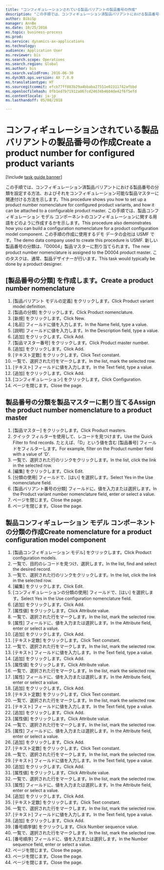 ```yaml
--- 
title: "コンフィギュレーションされている製品バリアントの製品番号の作成"
description: "この手順では、コンフィギュレーション済製品バリアントにおける製品番号の分類を設定する方法、およびそれをコンフィギュレーション可能な製品マスターに関連付ける方法を示します。"
author: BibiSp
manager: AnnBe
ms.date: 10/25/2016
ms.topic: business-process
ms.prod: 
ms.service: dynamics-ax-applications
ms.technology: 
audience: Application User
ms.reviewer: bis
ms.search.scope: Operations
ms.search.region: Global
ms.author: bis
ms.search.validFrom: 2016-06-30
ms.dyn365.ops.version: AX 7.0.0
ms.translationtype: HT
ms.sourcegitcommit: efcb77ff883b29a4bbaba27551e02311742afbbd
ms.openlocfilehash: 0fb1ed7b71912a867cd24634b4684de42f6f5efd
ms.contentlocale: ja-jp
ms.lasthandoff: 05/08/2018

---
```

# <a name="create-a-product-number-for-configured-product-variants"></a><span data-ttu-id="5387f-103">コンフィギュレーションされている製品バリアントの製品番号の作成</span><span class="sxs-lookup"><span data-stu-id="5387f-103">Create a product number for configured product variants</span></span>

[!include [task guide banner](../../includes/task-guide-banner.md)]

<span data-ttu-id="5387f-104">この手順では、コンフィギュレーション済製品バリアントにおける製品番号の分類を設定する方法、およびそれをコンフィギュレーション可能な製品マスターに関連付ける方法を示します。</span><span class="sxs-lookup"><span data-stu-id="5387f-104">This procedure shows you how to set up a product number nomenclature for configured product variants, and how it can be attached to a configurable product master.</span></span> <span data-ttu-id="5387f-105">この手順では、製品コンフィギュレーション モデル コンポーネントのコンフィギュレーションに関する用語をどのように作成するかを示します。</span><span class="sxs-lookup"><span data-stu-id="5387f-105">This procedure also demonstrates how you can build a configuration nomenclature for a product configuration model component.</span></span> <span data-ttu-id="5387f-106">この手順の作成に使用するデモ データの会社は USMF です。</span><span class="sxs-lookup"><span data-stu-id="5387f-106">The demo data company used to create this procedure is USMF.</span></span> <span data-ttu-id="5387f-107">新しい製品番号の分類は、「D0004」製品マスターに割り当てられます。</span><span class="sxs-lookup"><span data-stu-id="5387f-107">The new product number nomenclature is assigned to the D0004 product master.</span></span> <span data-ttu-id="5387f-108">このタスクは、通常、製品デザイナーが行います。</span><span class="sxs-lookup"><span data-stu-id="5387f-108">This task would typically be done by a product designer.</span></span>


## <a name="create-a-product-number-nomenclature"></a><span data-ttu-id="5387f-109">[製品番号の分類] を作成します。</span><span class="sxs-lookup"><span data-stu-id="5387f-109">Create a product number nomenclature</span></span>
1. <span data-ttu-id="5387f-110">[製品バリアント モデルの定義] をクリックします。</span><span class="sxs-lookup"><span data-stu-id="5387f-110">Click Product variant model definition.</span></span>
2. <span data-ttu-id="5387f-111">[製品の分類] をクリックします。</span><span class="sxs-lookup"><span data-stu-id="5387f-111">Click Product nomenclature.</span></span>
3. <span data-ttu-id="5387f-112">[新規] をクリックします。</span><span class="sxs-lookup"><span data-stu-id="5387f-112">Click New.</span></span>
4. <span data-ttu-id="5387f-113">[名前] フィールドに値を入力します。</span><span class="sxs-lookup"><span data-stu-id="5387f-113">In the Name field, type a value.</span></span>
5. <span data-ttu-id="5387f-114">[説明] フィールドに値を入力します。</span><span class="sxs-lookup"><span data-stu-id="5387f-114">In the Description field, type a value.</span></span>
6. <span data-ttu-id="5387f-115">[追加] をクリックします。</span><span class="sxs-lookup"><span data-stu-id="5387f-115">Click Add.</span></span>
7. <span data-ttu-id="5387f-116">[製品マスター番号] をクリックします。</span><span class="sxs-lookup"><span data-stu-id="5387f-116">Click Product master number.</span></span>
8. <span data-ttu-id="5387f-117">[追加] をクリックします。</span><span class="sxs-lookup"><span data-stu-id="5387f-117">Click Add.</span></span>
9. <span data-ttu-id="5387f-118">[テキスト定数] をクリックします。</span><span class="sxs-lookup"><span data-stu-id="5387f-118">Click Text constant.</span></span>
10. <span data-ttu-id="5387f-119">一覧で、選択された行をマークします。</span><span class="sxs-lookup"><span data-stu-id="5387f-119">In the list, mark the selected row.</span></span>
11. <span data-ttu-id="5387f-120">[テキスト] フィールドに値を入力します。</span><span class="sxs-lookup"><span data-stu-id="5387f-120">In the Text field, type a value.</span></span>
12. <span data-ttu-id="5387f-121">[追加] をクリックします。</span><span class="sxs-lookup"><span data-stu-id="5387f-121">Click Add.</span></span>
13. <span data-ttu-id="5387f-122">[コンフィギュレーション] をクリックします。</span><span class="sxs-lookup"><span data-stu-id="5387f-122">Click Configuration.</span></span>
14. <span data-ttu-id="5387f-123">ページを閉じます。</span><span class="sxs-lookup"><span data-stu-id="5387f-123">Close the page.</span></span>

## <a name="assign-the-product-number-nomenclature-to-a-product-master"></a><span data-ttu-id="5387f-124">製品番号の分類を製品マスターに割り当てる</span><span class="sxs-lookup"><span data-stu-id="5387f-124">Assign the product number nomenclature to a product master</span></span>
1. <span data-ttu-id="5387f-125">[製品マスター] をクリックします。</span><span class="sxs-lookup"><span data-stu-id="5387f-125">Click Product masters.</span></span>
2. <span data-ttu-id="5387f-126">クイック フィルターを使用して、レコードを見つけます。</span><span class="sxs-lookup"><span data-stu-id="5387f-126">Use the Quick Filter to find records.</span></span> <span data-ttu-id="5387f-127">たとえば、「D」という値を含む [製品番号] フィールドをフィルターします。</span><span class="sxs-lookup"><span data-stu-id="5387f-127">For example, filter on the Product number field with a value of 'D'.</span></span>
3. <span data-ttu-id="5387f-128">一覧で、選択された行のリンクをクリックします。</span><span class="sxs-lookup"><span data-stu-id="5387f-128">In the list, click the link in the selected row.</span></span>
4. <span data-ttu-id="5387f-129">[編集] をクリックします。</span><span class="sxs-lookup"><span data-stu-id="5387f-129">Click Edit.</span></span>
5. <span data-ttu-id="5387f-130">[分類の使用] フィールドで、[はい] を選択します。</span><span class="sxs-lookup"><span data-stu-id="5387f-130">Select Yes in the Use nomenclature field.</span></span>
6. <span data-ttu-id="5387f-131">[製品バリアント番号の分類] フィールドに、値を入力または選択します。</span><span class="sxs-lookup"><span data-stu-id="5387f-131">In the Product variant number nomenclature field, enter or select a value.</span></span>
7. <span data-ttu-id="5387f-132">ページを閉じます。</span><span class="sxs-lookup"><span data-stu-id="5387f-132">Close the page.</span></span>
8. <span data-ttu-id="5387f-133">ページを閉じます。</span><span class="sxs-lookup"><span data-stu-id="5387f-133">Close the page.</span></span>

## <a name="create-nomenclature-for-a-product-configuration-model-component"></a><span data-ttu-id="5387f-134">製品コンフィギュレーション モデル コンポーネントの分類の作成</span><span class="sxs-lookup"><span data-stu-id="5387f-134">Create nomenclature for a product configuration model component</span></span>
1. <span data-ttu-id="5387f-135">[製品コンフィギュレーション モデル] をクリックします。</span><span class="sxs-lookup"><span data-stu-id="5387f-135">Click Product configuration models.</span></span>
2. <span data-ttu-id="5387f-136">一覧で、目的のレコードを見つけ、選択します。</span><span class="sxs-lookup"><span data-stu-id="5387f-136">In the list, find and select the desired record.</span></span>
3. <span data-ttu-id="5387f-137">一覧で、選択された行のリンクをクリックします。</span><span class="sxs-lookup"><span data-stu-id="5387f-137">In the list, click the link in the selected row.</span></span>
4. <span data-ttu-id="5387f-138">[編集] をクリックします。</span><span class="sxs-lookup"><span data-stu-id="5387f-138">Click Edit.</span></span>
5. <span data-ttu-id="5387f-139">[コンフィギュレーションの分類の使用] フィールドで、[はい] を選択します。</span><span class="sxs-lookup"><span data-stu-id="5387f-139">Select Yes in the Use configuration nomenclature field.</span></span>
6. <span data-ttu-id="5387f-140">[追加] をクリックします。</span><span class="sxs-lookup"><span data-stu-id="5387f-140">Click Add.</span></span>
7. <span data-ttu-id="5387f-141">[属性値] をクリックします。</span><span class="sxs-lookup"><span data-stu-id="5387f-141">Click Attribute value.</span></span>
8. <span data-ttu-id="5387f-142">一覧で、選択された行をマークします。</span><span class="sxs-lookup"><span data-stu-id="5387f-142">In the list, mark the selected row.</span></span>
9. <span data-ttu-id="5387f-143">[属性] フィールドに、値を入力または選択します。</span><span class="sxs-lookup"><span data-stu-id="5387f-143">In the Attribute field, enter or select a value.</span></span>
10. <span data-ttu-id="5387f-144">[追加] をクリックします。</span><span class="sxs-lookup"><span data-stu-id="5387f-144">Click Add.</span></span>
11. <span data-ttu-id="5387f-145">[テキスト定数] をクリックします。</span><span class="sxs-lookup"><span data-stu-id="5387f-145">Click Text constant.</span></span>
12. <span data-ttu-id="5387f-146">一覧で、選択された行をマークします。</span><span class="sxs-lookup"><span data-stu-id="5387f-146">In the list, mark the selected row.</span></span>
13. <span data-ttu-id="5387f-147">[テキスト] フィールドに値を入力します。</span><span class="sxs-lookup"><span data-stu-id="5387f-147">In the Text field, type a value.</span></span>
14. <span data-ttu-id="5387f-148">[追加] をクリックします。</span><span class="sxs-lookup"><span data-stu-id="5387f-148">Click Add.</span></span>
15. <span data-ttu-id="5387f-149">[属性値] をクリックします。</span><span class="sxs-lookup"><span data-stu-id="5387f-149">Click Attribute value.</span></span>
16. <span data-ttu-id="5387f-150">一覧で、選択された行をマークします。</span><span class="sxs-lookup"><span data-stu-id="5387f-150">In the list, mark the selected row.</span></span>
17. <span data-ttu-id="5387f-151">[属性] フィールドに、値を入力または選択します。</span><span class="sxs-lookup"><span data-stu-id="5387f-151">In the Attribute field, enter or select a value.</span></span>
18. <span data-ttu-id="5387f-152">[追加] をクリックします。</span><span class="sxs-lookup"><span data-stu-id="5387f-152">Click Add.</span></span>
19. <span data-ttu-id="5387f-153">[テキスト定数] をクリックします。</span><span class="sxs-lookup"><span data-stu-id="5387f-153">Click Text constant.</span></span>
20. <span data-ttu-id="5387f-154">一覧で、選択された行をマークします。</span><span class="sxs-lookup"><span data-stu-id="5387f-154">In the list, mark the selected row.</span></span>
21. <span data-ttu-id="5387f-155">[テキスト] フィールドに値を入力します。</span><span class="sxs-lookup"><span data-stu-id="5387f-155">In the Text field, type a value.</span></span>
22. <span data-ttu-id="5387f-156">[追加] をクリックします。</span><span class="sxs-lookup"><span data-stu-id="5387f-156">Click Add.</span></span>
23. <span data-ttu-id="5387f-157">[属性値] をクリックします。</span><span class="sxs-lookup"><span data-stu-id="5387f-157">Click Attribute value.</span></span>
24. <span data-ttu-id="5387f-158">一覧で、選択された行をマークします。</span><span class="sxs-lookup"><span data-stu-id="5387f-158">In the list, mark the selected row.</span></span>
25. <span data-ttu-id="5387f-159">[属性] フィールドに、値を入力または選択します。</span><span class="sxs-lookup"><span data-stu-id="5387f-159">In the Attribute field, enter or select a value.</span></span>
26. <span data-ttu-id="5387f-160">[追加] をクリックします。</span><span class="sxs-lookup"><span data-stu-id="5387f-160">Click Add.</span></span>
27. <span data-ttu-id="5387f-161">[テキスト定数] をクリックします。</span><span class="sxs-lookup"><span data-stu-id="5387f-161">Click Text constant.</span></span>
28. <span data-ttu-id="5387f-162">一覧で、選択された行をマークします。</span><span class="sxs-lookup"><span data-stu-id="5387f-162">In the list, mark the selected row.</span></span>
29. <span data-ttu-id="5387f-163">[テキスト] フィールドに値を入力します。</span><span class="sxs-lookup"><span data-stu-id="5387f-163">In the Text field, type a value.</span></span>
30. <span data-ttu-id="5387f-164">[追加] をクリックします。</span><span class="sxs-lookup"><span data-stu-id="5387f-164">Click Add.</span></span>
31. <span data-ttu-id="5387f-165">[属性値] をクリックします。</span><span class="sxs-lookup"><span data-stu-id="5387f-165">Click Attribute value.</span></span>
32. <span data-ttu-id="5387f-166">一覧で、選択された行をマークします。</span><span class="sxs-lookup"><span data-stu-id="5387f-166">In the list, mark the selected row.</span></span>
33. <span data-ttu-id="5387f-167">[属性] フィールドに、値を入力または選択します。</span><span class="sxs-lookup"><span data-stu-id="5387f-167">In the Attribute field, enter or select a value.</span></span>
34. <span data-ttu-id="5387f-168">[追加] をクリックします。</span><span class="sxs-lookup"><span data-stu-id="5387f-168">Click Add.</span></span>
35. <span data-ttu-id="5387f-169">[テキスト定数] をクリックします。</span><span class="sxs-lookup"><span data-stu-id="5387f-169">Click Text constant.</span></span>
36. <span data-ttu-id="5387f-170">一覧で、選択された行をマークします。</span><span class="sxs-lookup"><span data-stu-id="5387f-170">In the list, mark the selected row.</span></span>
37. <span data-ttu-id="5387f-171">[テキスト] フィールドに値を入力します。</span><span class="sxs-lookup"><span data-stu-id="5387f-171">In the Text field, type a value.</span></span>
38. <span data-ttu-id="5387f-172">[追加] をクリックします。</span><span class="sxs-lookup"><span data-stu-id="5387f-172">Click Add.</span></span>
39. <span data-ttu-id="5387f-173">[番号順序値] をクリックします。</span><span class="sxs-lookup"><span data-stu-id="5387f-173">Click Number sequence value.</span></span>
40. <span data-ttu-id="5387f-174">一覧で、選択された行をマークします。</span><span class="sxs-lookup"><span data-stu-id="5387f-174">In the list, mark the selected row.</span></span>
41. <span data-ttu-id="5387f-175">[番号順序] フィールドに、値を入力または選択します。</span><span class="sxs-lookup"><span data-stu-id="5387f-175">In the Number sequence field, enter or select a value.</span></span>
42. <span data-ttu-id="5387f-176">ページを閉じます。</span><span class="sxs-lookup"><span data-stu-id="5387f-176">Close the page.</span></span>
43. <span data-ttu-id="5387f-177">ページを閉じます。</span><span class="sxs-lookup"><span data-stu-id="5387f-177">Close the page.</span></span>
44. <span data-ttu-id="5387f-178">ページを閉じます。</span><span class="sxs-lookup"><span data-stu-id="5387f-178">Close the page.</span></span>


